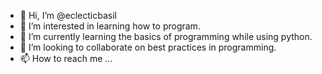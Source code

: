 - 👋 Hi, I’m @eclecticbasil
- 👀 I’m interested in learning how to program. 
- 🌱 I’m currently learning the basics of programming while using python. 
- 💞️ I’m looking to collaborate on best practices in programming.
- 📫 How to reach me ...
<!---
eclecticbasil/eclecticbasil is a ✨ special ✨ repository because its `README.md` (this file) appears on your GitHub profile.
You can click the Preview link to take a look at your changes.
--->
